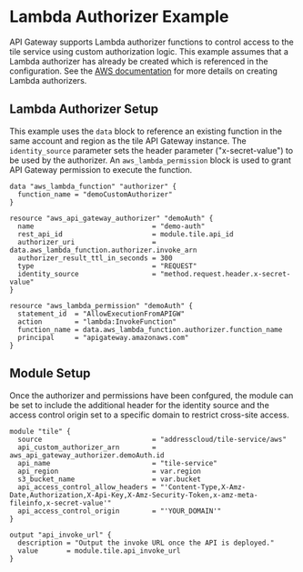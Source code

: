 # Lambda Authorizer Example

API Gateway supports Lambda authorizer functions to control access to the tile service using custom authorization logic. This example assumes that a Lambda authorizer has already be created which is referenced in the configuration. See the [AWS documentation](https://docs.aws.amazon.com/apigateway/latest/developerguide/apigateway-use-lambda-authorizer.html) for more details on creating Lambda authorizers.

## Lambda Authorizer Setup

This example uses the `data` block to reference an existing function in the same account and region as the tile API Gateway instance. The `identity_source` parameter sets the header parameter ("x-secret-value") to be used by the authorizer. An `aws_lambda_permission` block is used to grant API Gateway permission to execute the function.

```hcl
data "aws_lambda_function" "authorizer" {
  function_name = "demoCustomAuthorizer"
}

resource "aws_api_gateway_authorizer" "demoAuth" {
  name                             = "demo-auth"
  rest_api_id                      = module.tile.api_id
  authorizer_uri                   = data.aws_lambda_function.authorizer.invoke_arn
  authorizer_result_ttl_in_seconds = 300
  type                             = "REQUEST"
  identity_source                  = "method.request.header.x-secret-value"
}

resource "aws_lambda_permission" "demoAuth" {
  statement_id  = "AllowExecutionFromAPIGW"
  action        = "lambda:InvokeFunction"
  function_name = data.aws_lambda_function.authorizer.function_name
  principal     = "apigateway.amazonaws.com"
}
```

## Module Setup

Once the authorizer and permissions have been confgured, the module can be set to include the additional header for the identity source and the access control origin set to a specific domain to restrict cross-site access.

```hcl
module "tile" {
  source                           = "addresscloud/tile-service/aws"
  api_custom_authorizer_arn        = aws_api_gateway_authorizer.demoAuth.id
  api_name                         = "tile-service"
  api_region                       = var.region
  s3_bucket_name                   = var.bucket
  api_access_control_allow_headers = "'Content-Type,X-Amz-Date,Authorization,X-Api-Key,X-Amz-Security-Token,x-amz-meta-fileinfo,x-secret-value'"
  api_access_control_origin        = "'YOUR_DOMAIN'"
}

output "api_invoke_url" {
  description = "Output the invoke URL once the API is deployed."
  value       = module.tile.api_invoke_url
}
```
